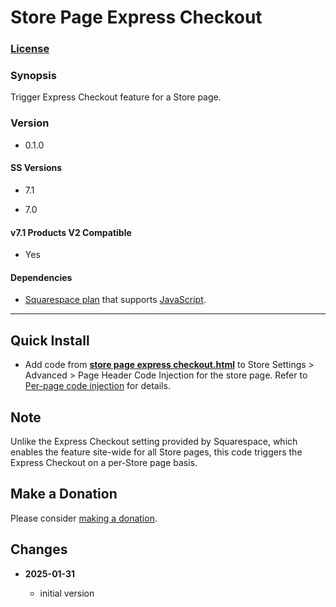 # Store Page Express Checkout

### [License][1]

### Synopsis

Trigger Express Checkout feature for a Store page.

### Version

 * 0.1.0

#### SS Versions

  * 7.1
  
  * 7.0
  
#### v7.1 Products V2 Compatible

  * Yes

#### Dependencies

  * [Squarespace plan][2] that supports [JavaScript][3].

---

## Quick Install

* Add code from **[store page express checkout.html][4]** to Store Settings >
  Advanced > Page Header Code Injection for the store page. Refer to [Per-page
  code injection][5] for details.

## Note

Unlike the Express Checkout setting provided by Squarespace, which enables the
feature site-wide for all Store pages, this code triggers the Express Checkout
on a per-Store page basis.

## Make a Donation

Please consider [making a donation][6].

## Changes

<!-- * **2024-06-14**

  * make code more generalized
  * bumped version to 0.2.0
  -->
* **2025-01-31**

  * initial version

[1]: https://github.com/tomsWebConsulting/twcsl/blob/main/LICENSE.txt#L1
[2]: https://www.squarespace.com/pricing
[3]: https://en.wikipedia.org/wiki/JavaScript
[4]: store%20page%20express%20checkout.html#L1
[5]: https://support.squarespace.com/hc/en-us/articles/205815908-Using-code-injection#toc-per-page-code-injection
[6]: https://github.com/tomsWebConsulting/twcsl#make-a-donation
